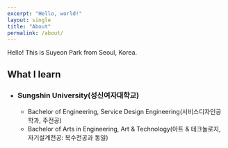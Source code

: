 ```yaml
---
excerpt: "Hello, world!"
layout: single
title: "About"
permalink: /about/
---
```


Hello! This is Suyeon Park from Seoul, Korea.  

## What I learn
+ ### Sungshin University(성신여자대학교)
  - Bachelor of Engineering, Service Design Engineering(서비스디자인공학과, 주전공)
  - Bachelor of Arts in Engineering, Art & Technology(아트 & 테크놀로지, 자기설계전공: 복수전공과 동일)
